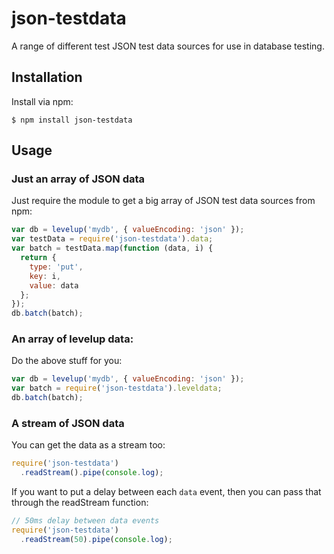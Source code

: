 # json-testdata

A range of different test JSON test data sources for use in database testing.

## Installation

Install via npm:

```
$ npm install json-testdata
```

## Usage

### Just an array of JSON data

Just require the module to get a big array of JSON test data sources from npm:

``` js
var db = levelup('mydb', { valueEncoding: 'json' });
var testData = require('json-testdata').data;
var batch = testData.map(function (data, i) {
  return {
    type: 'put',
    key: i,
    value: data
  };
});
db.batch(batch);
```

### An array of levelup data:

Do the above stuff for you:

``` js
var db = levelup('mydb', { valueEncoding: 'json' });
var batch = require('json-testdata').leveldata;
db.batch(batch);
```

### A stream of JSON data

You can get the data as a stream too:

``` js
require('json-testdata')
  .readStream().pipe(console.log);
```

If you want to put a delay between each `data` event, then you can pass that
through the readStream function:

``` js
// 50ms delay between data events
require('json-testdata')
  .readStream(50).pipe(console.log);
```
